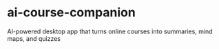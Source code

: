 # ai-course-companion
AI-powered desktop app that turns online courses into summaries, mind maps, and quizzes
